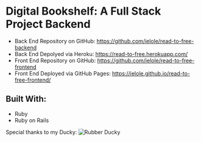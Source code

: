 # Digital Bookshelf: A Full Stack Project Backend

* Back End Repository on GitHub:
  <https://github.com/ielole/read-to-free-backend>
* Back End Depolyed via Heroku:
  <https://read-to-free.herokuapp.com/>
* Front End Repository on GitHub:
  <https://github.com/ielole/read-to-free-frontend>
* Front End Deployed via GitHub Pages:
  <https://ielole.github.io/read-to-free-frontend/>

## Built With:
  * Ruby
  * Ruby on Rails


  Special thanks to my Ducky:
    ![Rubber Ducky](http://i.imgur.com/hO7qC7x.jpg)
